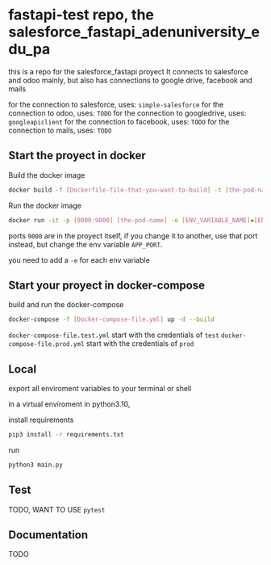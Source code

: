 # fastapi-test repo, the salesforce_fastapi_adenuniversity_edu_pa 
this is a repo for the salesforce_fastapi proyect
It connects to salesforce and odoo mainly, but also has connections to google drive, facebook and mails

for the connection to salesforce, uses: `simple-salesforce`
for the connection to odoo, uses: `TODO`
for the connection to googledrive, uses: `googleapiclient`
for the connection to facebook, uses: `TODO`
for the connection to mails, uses: `TODO`

## Start the proyect in docker

Build the docker image

```sh
docker build -f [Dockerfile-file-that-you-want-to-build] -t [the-pod-name] [path/to/the/dockerfile]
```

Run the docker image
```sh
docker run -it -p [9000:9000] [the-pod-name] -e [ENV_VARIABLE_NAME]=[ENV_VARIABLE_VALUE]
```

ports `9000` are in the proyect itself, if you change it to another, use that port instead, but change the  env variable `APP_PORT`.

you need to add a `-e` for each env variable

## Start your proyect in docker-compose

build and run the docker-compose
```sh
docker-compose -f [Docker-compose-file.yml] up -d --build
```
`docker-compose-file.test.yml` start with the credentials of `test`
`docker-compose-file.prod.yml` start with the credentials of `prod`

## Local
export all enviroment variables to your terminal or shell

in a virtual enviroment in python3.10,

install requirements
```sh
pip3 install -r requirements.txt
```
run
```sh
python3 main.py
```

## Test

TODO, WANT TO USE `pytest`

## Documentation

TODO
